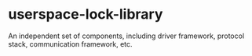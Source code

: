# userspace-lock-library
An independent set of components, including driver framework, protocol stack, communication framework, etc.
